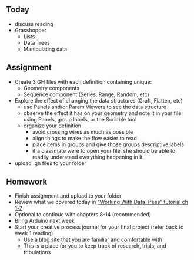 
## Today

- discuss reading
- Grasshopper
  - Lists
  - Data Trees
  - Manipulating data

## Assignment

  - Create 3 GH files with each definition containing unique:
    - Geometry components
    - Sequence component (Series, Range, Random, etc)
  - Explore the effect of changing the data structures (Graft, Flatten, etc)
    - use Panels and/or Param Viewers to see the data structure
    - observe the effect it has on your geometry and note it in your file using Panels, group labels, or the Scribble tool
    - organize your definition
      - avoid crossing wires as much as possible
      - align things to make the flow easier to read
      - place items in groups and give those groups descriptive labels
      - if a classmate were to open your file, she should be able to readily understand everything happening in it
  - upload .gh files to your folder

## Homework

- Finish assignment and upload to your folder
- Review what we covered today in [“Working With Data Trees” tutorial ch 1-7](https://www.youtube.com/playlist?list=PLGV167zE8gnV-mffyzD3mDhOrSM-CXaYW)
- Optional to continue with chapters 8-14 (recommended)
- Bring Arduino next week
- Start your creative process journal for your final project (refer back to week 1 reading)
  - Use a blog site that you are familiar and comfortable with
  - This is a place for you to keep track of research, trials, and tribulations
